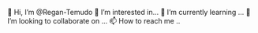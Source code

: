 👋 Hi, I’m @Regan-Temudo
👀 I’m interested in...
🌱 I’m currently learning ...
💞️ I’m looking to collaborate on ...
📫 How to reach me ..
